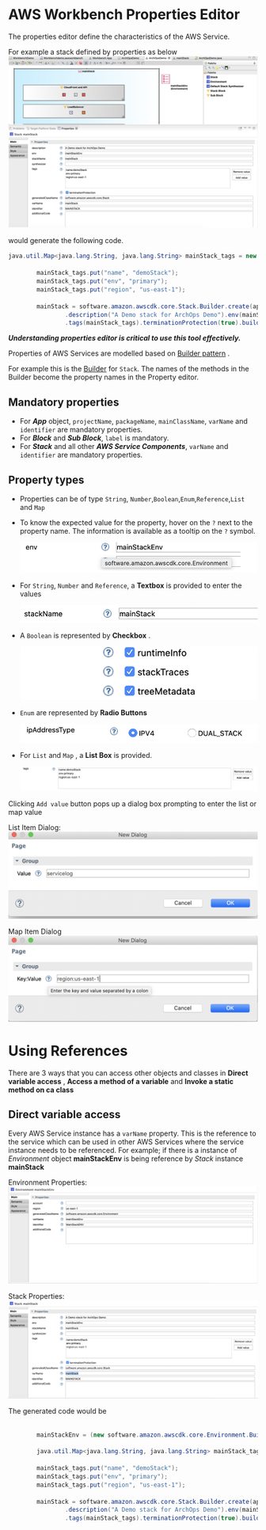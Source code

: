 

# AWS Workbench Properties Editor

The properties editor define the characteristics of the AWS Service. 

For example a stack defined by properties as below 
![Properties view](../images/getting-started-images/propertiesView.png)

would generate the following code. 

```java
java.util.Map<java.lang.String, java.lang.String> mainStack_tags = new java.util.HashMap<java.lang.String, java.lang.String>();

		mainStack_tags.put("name", "demoStack");
		mainStack_tags.put("env", "primary");
		mainStack_tags.put("region", "us-east-1");

		mainStack = software.amazon.awscdk.core.Stack.Builder.create(app1, "MAINSTACK")
				.description("A Demo stack for ArchOps Demo").env(mainStackEnv).stackName("mainStack")
				.tags(mainStack_tags).terminationProtection(true).build();

```

***Understanding properties editor is critical to use this tool effectively.***


Properties of AWS Services are modelled based on [Builder pattern](https://en.wikipedia.org/wiki/Builder_pattern) . 

For example this is the [Builder](https://docs.aws.amazon.com/cdk/api/latest/java/software/amazon/awscdk/core/Stack.Builder.html) for ```Stack```. The names of the methods in the Builder become the property names in the Property editor. 


## Mandatory properties 

- For ***App*** object, ```projectName```, ```packageName```, ```mainClassName```, ```varName``` and ```identifier``` are mandatory properties.
- For ***Block*** and ***Sub Block***, ```label``` is mandatory.
- For ***Stack*** and all other ***AWS Service Components***, ```varName``` and ```identifier``` are mandatory properties.

## Property types
- Properties can be of type ```String```, ```Number```,```Boolean```,```Enum```,```Reference```,```List``` and ```Map``` 
- To know the expected value for the property, hover on the ```?``` next to the property name. The information is available as a tooltip on the ```?``` symbol. 

    ![tooltip](../images/getting-started-images/tooltip.png) 

- For ```String```, ```Number``` and ```Reference```, a **Textbox** is provided to enter the values

    ![textbox](../images/getting-started-images/textbox.png)

- A ```Boolean``` is represented by **Checkbox**  . 

    ![checkbox](../images/getting-started-images/checkbox.png)

- ```Enum``` are represented by **Radio Buttons**

    ![radio button](../images/getting-started-images/radiobutton.png)

- For ```List``` and ```Map``` , a **List Box** is provided.

    ![list](../images/getting-started-images/map.png)

Clicking ```Add value``` button pops up a dialog box prompting to enter the list or map value 

List Item Dialog:
    ![list item](../images/getting-started-images/listDialog.png)

Map Item Dialog
    ![map item](../images/getting-started-images/mapDialog.png)

# Using References

There are 3 ways that you can access other objects and classes in **Direct variable access** , **Access a method of a variable** and **Invoke a static method on ca class**

## Direct variable access

Every AWS Service instance has a ```varName``` property. This is the reference to the service which can be used in other AWS Services where the service instance needs to be referenced. For example; if there is a instance of *Environment* object **mainStackEnv** is being reference by *Stack* instance **mainStack** 

Environment Properties:
    ![env props](../images/getting-started-images/envProps.png)

Stack Properties: 
    ![stack props](../images/getting-started-images/stackProps.png)

The generated code would be 

```java

        mainStackEnv = (new software.amazon.awscdk.core.Environment.Builder()).region("us-east-1").build();

		java.util.Map<java.lang.String, java.lang.String> mainStack_tags = new java.util.HashMap<java.lang.String, java.lang.String>();

		mainStack_tags.put("name", "demoStack");
		mainStack_tags.put("env", "primary");
		mainStack_tags.put("region", "us-east-1");

		mainStack = software.amazon.awscdk.core.Stack.Builder.create(app1, "MAINSTACK")
				.description("A Demo stack for ArchOps Demo").env(mainStackEnv).stackName("mainStack")
				.tags(mainStack_tags).terminationProtection(true).build();
```







